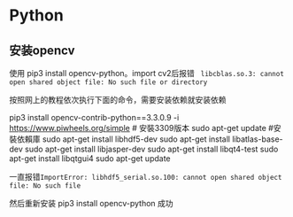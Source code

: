 # Python
## 安装opencv
使用 pip3 install opencv-python。import cv2后报错 ` libcblas.so.3: cannot open shared object file: No such file or directory`

按照网上的教程依次执行下面的命令，需要安装依赖就安装依赖

pip3 install opencv-contrib-python==3.3.0.9 -i https://www.piwheels.org/simple # 安裝3309版本
sudo apt-get update #安裝依賴庫
sudo apt-get install libhdf5-dev
sudo apt-get install libatlas-base-dev
sudo apt-get install libjasper-dev
sudo apt-get install libqt4-test
sudo apt-get install libqtgui4
sudo apt-get update

一直报错`ImportError: libhdf5_serial.so.100: cannot open shared object file: No such file`

然后重新安装 pip3 install opencv-python 成功